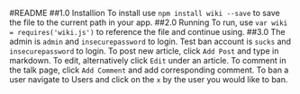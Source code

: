 #README
##1.0 Installion
To install use `npm install wiki --save` to save the file to the current path in your app.
##2.0 Running
To run, use `var wiki = requires('wiki.js')` to reference the file and continue using.
##3.0
The admin is `admin` and `insecurepassword` to login.
Test ban account is `sucks` and   `insecurepassword` to login.
To post new article, click `Add Post` and type in markdown.
To edit, alternatively click `Edit` under an article.
To comment in the talk page, click `Add Comment` and add corresponding comment.
To ban a user navigate to Users and click on the `x` by the user you would like to ban.
